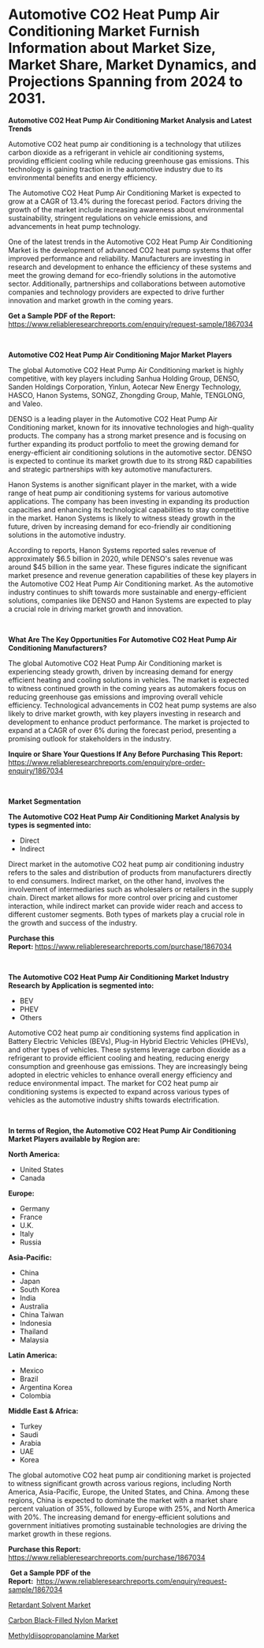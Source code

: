 <p><h1>Automotive CO2 Heat Pump Air Conditioning Market Furnish Information about Market Size, Market Share, Market Dynamics, and Projections Spanning from 2024 to 2031.</h1></p><p><strong>Automotive CO2 Heat Pump Air Conditioning Market Analysis and Latest Trends</strong></p>
<p><p>Automotive CO2 heat pump air conditioning is a technology that utilizes carbon dioxide as a refrigerant in vehicle air conditioning systems, providing efficient cooling while reducing greenhouse gas emissions. This technology is gaining traction in the automotive industry due to its environmental benefits and energy efficiency. </p><p>The Automotive CO2 Heat Pump Air Conditioning Market is expected to grow at a CAGR of 13.4% during the forecast period. Factors driving the growth of the market include increasing awareness about environmental sustainability, stringent regulations on vehicle emissions, and advancements in heat pump technology. </p><p>One of the latest trends in the Automotive CO2 Heat Pump Air Conditioning Market is the development of advanced CO2 heat pump systems that offer improved performance and reliability. Manufacturers are investing in research and development to enhance the efficiency of these systems and meet the growing demand for eco-friendly solutions in the automotive sector. Additionally, partnerships and collaborations between automotive companies and technology providers are expected to drive further innovation and market growth in the coming years.</p></p>
<p><strong>Get a Sample PDF of the Report:&nbsp;</strong> <a href="https://www.reliableresearchreports.com/enquiry/request-sample/1867034">https://www.reliableresearchreports.com/enquiry/request-sample/1867034</a></p>
<p>&nbsp;</p>
<p><strong>Automotive CO2 Heat Pump Air Conditioning Major Market Players</strong></p>
<p><p>The global Automotive CO2 Heat Pump Air Conditioning market is highly competitive, with key players including Sanhua Holding Group, DENSO, Sanden Holdings Corporation, Yinlun, Aotecar New Energy Technology, HASCO, Hanon Systems, SONGZ, Zhongding Group, Mahle, TENGLONG, and Valeo.</p><p>DENSO is a leading player in the Automotive CO2 Heat Pump Air Conditioning market, known for its innovative technologies and high-quality products. The company has a strong market presence and is focusing on further expanding its product portfolio to meet the growing demand for energy-efficient air conditioning solutions in the automotive sector. DENSO is expected to continue its market growth due to its strong R&D capabilities and strategic partnerships with key automotive manufacturers.</p><p>Hanon Systems is another significant player in the market, with a wide range of heat pump air conditioning systems for various automotive applications. The company has been investing in expanding its production capacities and enhancing its technological capabilities to stay competitive in the market. Hanon Systems is likely to witness steady growth in the future, driven by increasing demand for eco-friendly air conditioning solutions in the automotive industry.</p><p>According to reports, Hanon Systems reported sales revenue of approximately $6.5 billion in 2020, while DENSO's sales revenue was around $45 billion in the same year. These figures indicate the significant market presence and revenue generation capabilities of these key players in the Automotive CO2 Heat Pump Air Conditioning market. As the automotive industry continues to shift towards more sustainable and energy-efficient solutions, companies like DENSO and Hanon Systems are expected to play a crucial role in driving market growth and innovation.</p></p>
<p>&nbsp;</p>
<p><strong>What Are The Key Opportunities For Automotive CO2 Heat Pump Air Conditioning Manufacturers?</strong></p>
<p><p>The global Automotive CO2 Heat Pump Air Conditioning market is experiencing steady growth, driven by increasing demand for energy efficient heating and cooling solutions in vehicles. The market is expected to witness continued growth in the coming years as automakers focus on reducing greenhouse gas emissions and improving overall vehicle efficiency. Technological advancements in CO2 heat pump systems are also likely to drive market growth, with key players investing in research and development to enhance product performance. The market is projected to expand at a CAGR of over 6% during the forecast period, presenting a promising outlook for stakeholders in the industry.</p></p>
<p><strong>Inquire or Share Your Questions If Any Before Purchasing This Report:</strong> <a href="https://www.reliableresearchreports.com/enquiry/pre-order-enquiry/1867034">https://www.reliableresearchreports.com/enquiry/pre-order-enquiry/1867034</a></p>
<p>&nbsp;</p>
<p><strong>Market Segmentation</strong></p>
<p><strong>The Automotive CO2 Heat Pump Air Conditioning Market Analysis by types is segmented into:</strong></p>
<p><ul><li>Direct</li><li>Indirect</li></ul></p>
<p><p>Direct market in the automotive CO2 heat pump air conditioning industry refers to the sales and distribution of products from manufacturers directly to end consumers. Indirect market, on the other hand, involves the involvement of intermediaries such as wholesalers or retailers in the supply chain. Direct market allows for more control over pricing and customer interaction, while indirect market can provide wider reach and access to different customer segments. Both types of markets play a crucial role in the growth and success of the industry.</p></p>
<p><strong>Purchase this Report:&nbsp;</strong><a href="https://www.reliableresearchreports.com/purchase/1867034">https://www.reliableresearchreports.com/purchase/1867034</a></p>
<p>&nbsp;</p>
<p><strong>The Automotive CO2 Heat Pump Air Conditioning Market Industry Research by Application is segmented into:</strong></p>
<p><ul><li>BEV</li><li>PHEV</li><li>Others</li></ul></p>
<p><p>Automotive CO2 heat pump air conditioning systems find application in Battery Electric Vehicles (BEVs), Plug-in Hybrid Electric Vehicles (PHEVs), and other types of vehicles. These systems leverage carbon dioxide as a refrigerant to provide efficient cooling and heating, reducing energy consumption and greenhouse gas emissions. They are increasingly being adopted in electric vehicles to enhance overall energy efficiency and reduce environmental impact. The market for CO2 heat pump air conditioning systems is expected to expand across various types of vehicles as the automotive industry shifts towards electrification.</p></p>
<p>&nbsp;</p>
<p><strong>In terms of Region, the Automotive CO2 Heat Pump Air Conditioning Market Players available by Region are:</strong></p>
<p>
    <p> <strong> North America: </strong>
        <ul>
            <li>United States</li>
            <li>Canada</li>
        </ul>
        </p> 
    <p> <strong> Europe: </strong>
        <ul>
            <li>Germany</li>
            <li>France</li>
            <li>U.K.</li>
            <li>Italy</li>
            <li>Russia</li>
        </ul>
        </p> 
    <p> <strong> Asia-Pacific: </strong>
        <ul>
            <li>China</li>
            <li>Japan</li>
            <li>South Korea</li>
            <li>India</li>
            <li>Australia</li>
            <li>China Taiwan</li>
            <li>Indonesia</li>
            <li>Thailand</li>
            <li>Malaysia</li>
        </ul>
        </p> 
    <p> <strong> Latin America: </strong>
        <ul>
            <li>Mexico</li>
            <li>Brazil</li>
            <li>Argentina Korea</li>
            <li>Colombia</li>
        </ul>
        </p> 
    <p> <strong> Middle East & Africa: </strong>
        <ul>
            <li>Turkey</li>
            <li>Saudi</li>
            <li>Arabia</li>
            <li>UAE</li>
            <li>Korea</li>
        </ul>
    </p>
    </p>
<p><p>The global automotive CO2 heat pump air conditioning market is projected to witness significant growth across various regions, including North America, Asia-Pacific, Europe, the United States, and China. Among these regions, China is expected to dominate the market with a market share percent valuation of 35%, followed by Europe with 25%, and North America with 20%. The increasing demand for energy-efficient solutions and government initiatives promoting sustainable technologies are driving the market growth in these regions.</p></p>
<p><strong>Purchase this Report: </strong><a href="https://www.reliableresearchreports.com/purchase/1867034">https://www.reliableresearchreports.com/purchase/1867034</a></p>
<p>&nbsp;<strong>Get a Sample PDF of the Report:&nbsp;&nbsp;</strong><a href="https://www.reliableresearchreports.com/enquiry/request-sample/1867034">https://www.reliableresearchreports.com/enquiry/request-sample/1867034</a></p>
<p><strong></strong></p>
<p><p><a href="https://view.publitas.com/reportprime-1/retardant-solvent-market-size-market-trends-and-growth-outlook-forecasted-for-period-from-2023-to-2030/">Retardant Solvent Market</a></p><p><a href="https://view.publitas.com/reportprime-1/carbon-black-filled-nylon-market-size-market-trends-and-growth-outlook-forecasted-for-period-from-2023-to-2030/">Carbon Black-Filled Nylon Market</a></p><p><a href="https://view.publitas.com/reportprime-1/methyldiisopropanolamine-market-size-market-share-and-global-market-analysis-report-2023-2030/">Methyldiisopropanolamine Market</a></p></p>